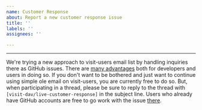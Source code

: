 ```yaml
---
name: Customer Response
about: Report a new customer response issue
title: ''
labels: ''
assignees: ''

---
```



---
We're trying a new approach to visit-users email list by handling inquiries there as GitHub issues. There are [many advantages](https://github.com/visit-dav/live-customer-response/wiki/GitHub-Issues-vs.-Email) both for developers and users in doing so. If you don't want to be bothered and just want to continue using simple ole email on visit-users, you are currently free to do so. But, when participating in a thread, please be sure to reply to the thread with `[visit-dav/live-customer-response]` in the subject line. Users who already have GitHub accounts are free to go work with the issue [there](https://github.com/visit-dav/live-customer-response/issues).
